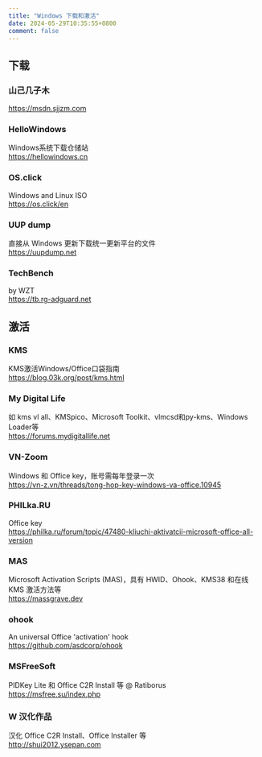 ```yaml
---
title: "Windows 下载和激活"
date: 2024-05-29T10:35:55+0800
comment: false
---
```


## 下载

### 山己几子木

https://msdn.sjjzm.com  


### HelloWindows

Windows系统下载仓储站  
https://hellowindows.cn  

### OS.click

Windows and Linux ISO  
https://os.click/en

### UUP dump

直接从 Windows 更新下载统一更新平台的文件  
https://uupdump.net  

### TechBench

by WZT  
https://tb.rg-adguard.net  

## 激活

### KMS

KMS激活Windows/Office口袋指南  
https://blog.03k.org/post/kms.html  

### My Digital Life

如 kms vl all、KMSpico、Microsoft Toolkit、vlmcsd和py-kms、Windows Loader等  
https://forums.mydigitallife.net  


### VN-Zoom

Windows 和 Office key，账号需每年登录一次  
https://vn-z.vn/threads/tong-hop-key-windows-va-office.10945  

### PHILka.RU

Office key  
https://philka.ru/forum/topic/47480-kliuchi-aktivatcii-microsoft-office-all-version

### MAS

Microsoft Activation Scripts (MAS)，具有 HWID、Ohook、KMS38 和在线 KMS 激活方法等  
https://massgrave.dev

### ohook

An universal Office 'activation' hook  
https://github.com/asdcorp/ohook

### MSFreeSoft

PIDKey Lite 和 Office C2R Install 等 @ Ratiborus  
https://msfree.su/index.php

### W 汉化作品

汉化 Office C2R Install、Office Installer 等  
http://shui2012.ysepan.com

